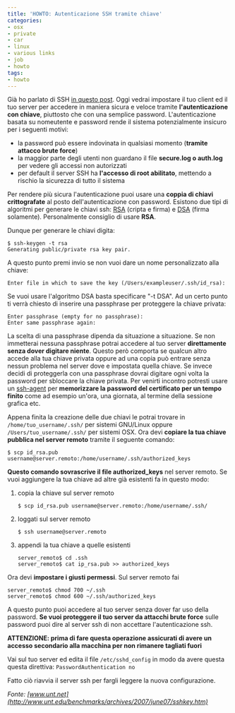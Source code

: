 ```yaml
---
title: 'HOWTO: Autenticazione SSH tramite chiave'
categories:
- osx
- private
- car
- linux
- various links
- job
- howto
tags:
- howto
---
```

Già ho parlato di SSH [in questo post]({{site.url}}/2009/08/22/howto-tunneling-con-ssh/).
Oggi vedrai impostare il tuo client ed il tuo server per
accedere in maniera sicura e veloce tramite **l'autenticazione con chiave**,
piuttosto che con una semplice password. L'autenticazione basata su nomeutente
e password rende il sistema potenzialmente insicuro per i seguenti motivi:

  * la password può essere indovinata in qualsiasi momento (**tramite attacco brute force**)
  * la maggior parte degli utenti non guardano il file **secure.log o auth.log** per vedere gli accessi non autorizzati
  * per default il server SSH ha **l'accesso di root abilitato**, mettendo a rischio la sicurezza di tutto il sistema
  
Per rendere più sicura l'autenticazione puoi usare una **coppia di chiavi
crittografate** al posto dell'autenticazione con password. Esistono due tipi
di algoritmi per generare le chiavi ssh:
[RSA](http://it.wikipedia.org/wiki/RSA) (cripta e firma) e
[DSA](http://it.wikipedia.org/wiki/Digital_Signature_Algorithm) (firma
solamente). Personalmente consiglio di usare **RSA**.

Dunque per generare le chiavi digita:

```
$ ssh-keygen -t rsa  
Generating public/private rsa key pair.
```

A questo punto premi invio se non vuoi dare un nome personalizzato alla
chiave:

```
Enter file in which to save the key (/Users/exampleuser/.ssh/id_rsa):
```

Se vuoi usare l'algoritmo DSA basta specificare "-t DSA". Ad un certo punto ti
verrà chiesto di inserire una passphrase per proteggere la chiave privata:

```
Enter passphrase (empty for no passphrase):  
Enter same passphrase again:
```

La scelta di una passphrase dipenda da situazione a situazione. Se non
immetterai nessuna passphrase potrai accedere al tuo server **direttamente
senza dover digitare niente**. Questo però comporta se qualcun altro accede
alla tua chiave privata oppure ad una copia può entrare senza nessun problema
nel server dove e impostata quella chiave. Se invece decidi di proteggerla con
una passphrase dovrai digitare ogni volta la password per sbloccare la chiave
privata. Per venirti incontro potresti usare un
[ssh-agent](http://www.openbsd.org/cgi-bin/man.cgi?query=ssh-agent&sektion=1) per
**memorizzare la password del certificato per un tempo finito** come ad
esempio un'ora, una giornata, al termine della sessione grafica etc.

Appena finita la creazione delle due chiavi le potrai trovare in
`/home/tuo_username/.ssh/` per sistemi GNU/Linux oppure
`/Users/tuo_username/.ssh/` per sistemi OSX. Ora devi **copiare la tua
chiave pubblica nel server remoto** tramite il seguente comando:

```
$ scp id_rsa.pub username@server.remoto:/home/username/.ssh/authorized_keys
```
**Questo comando sovrascrive il file authorized_keys** nel server remoto. Se vuoi aggiungere la tua chiave ad altre già esistenti fa in questo modo:

  1. copia la chiave sul server remoto
     
     ```
     $ scp id_rsa.pub username@server.remoto:/home/username/.ssh/
     ```
  2. loggati sul server remoto

     ```    
     $ ssh username@server.remoto
     ```
  3. appendi la tua chiave a quelle esistenti
     
     ```    
     server_remoto$ cd .ssh  
     server_remoto$ cat ip_rsa.pub >> authorized_keys
     ```

Ora devi **impostare i giusti permessi**. Sul server remoto fai

```
server_remoto$ chmod 700 ~/.ssh  
server_remoto$ chmod 600 ~/.ssh/authorized_keys
```

A questo punto puoi accedere al tuo server senza dover far uso della password.
**Se vuoi proteggere il tuo server da attacchi brute force** sulle password
puoi dire al server ssh di non accettare l'autenticazione ssh.

**ATTENZIONE: prima di fare questa operazione assicurati di avere un accesso secondario alla macchina per non rimanere tagliati fuori**

Vai sul tuo server ed edita il file `/etc/sshd_config` in modo da avere
questa questa direttiva: `PasswordAuthentication no`

Fatto ciò riavvia il server ssh per fargli leggere la nuova configurazione.

_Fonte: [www.unt.net](http://www.unt.edu/benchmarks/archives/2007/june07/sshkey.htm)_

